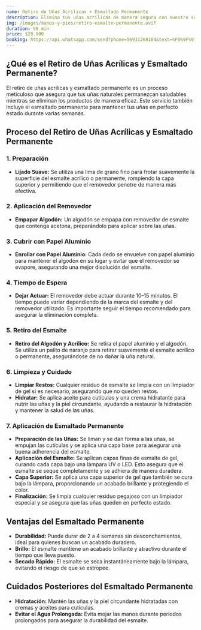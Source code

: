 ```yaml
---
name: Retiro de Uñas Acrílicas + Esmaltado Permanente
description: Elimina tus uñas acrílicas de manera segura con nuestro servicio de Retiro de Uñas Acrílicas, y completa tu look con un esmaltado permanente. Disfruta de un acabado profesional que deja tus uñas saludables y con un color duradero.
img: /images/manos-y-pies/retiro-esmalte-permanente.avif
duration: 90 min
price: $28.900
booking: https://api.whatsapp.com/send?phone=56931268104&text=%F0%9F%91%8B%F0%9F%8F%BB%20%C2%A1Hola!%20Quisiera%20agendar%20una%20hora%20para%20el%20retiro%20de%20u%C3%B1as%20acr%C3%ADlicas%20%2B%20esmaltado%20permanente.
---
```


## ¿Qué es el Retiro de Uñas Acrílicas y Esmaltado Permanente?

El retiro de uñas acrílicas y esmaltado permanente es un proceso meticuloso que asegura que tus uñas naturales permanezcan saludables mientras se eliminan los productos de manera eficaz. Este servicio también incluye el esmaltado permanente para mantener tus uñas en perfecto estado durante varias semanas.

## Proceso del Retiro de Uñas Acrílicas y Esmaltado Permanente

### 1. Preparación

- **Lijado Suave:** Se utiliza una lima de grano fino para frotar suavemente la superficie del esmalte acrílico o permanente, rompiendo la capa superior y permitiendo que el removedor penetre de manera más efectiva.

### 2. Aplicación del Removedor

- **Empapar Algodón:** Un algodón se empapa con removedor de esmalte que contenga acetona, preparándolo para aplicar sobre las uñas.

### 3. Cubrir con Papel Aluminio

- **Enrollar con Papel Aluminio:** Cada dedo se envuelve con papel aluminio para mantener el algodón en su lugar y evitar que el removedor se evapore, asegurando una mejor disolución del esmalte.

### 4. Tiempo de Espera

- **Dejar Actuar:** El removedor debe actuar durante 10-15 minutos. El tiempo puede variar dependiendo de la marca del esmalte y del removedor utilizado. Es importante seguir el tiempo recomendado para asegurar la eliminación completa.

### 5. Retiro del Esmalte

- **Retiro del Algodón y Acrílico:** Se retira el papel aluminio y el algodón. Se utiliza un palito de naranjo para retirar suavemente el esmalte acrílico o permanente, asegurándose de no dañar la uña natural.

### 6. Limpieza y Cuidado

- **Limpiar Restos:** Cualquier residuo de esmalte se limpia con un limpiador de gel si es necesario, asegurando que no queden restos.
- **Hidratar:** Se aplica aceite para cutículas y una crema hidratante para nutrir las uñas y la piel circundante, ayudando a restaurar la hidratación y mantener la salud de las uñas.

### 7. Aplicación de Esmaltado Permanente

- **Preparación de las Uñas:** Se liman y se dan forma a las uñas, se empujan las cutículas y se aplica una capa base para asegurar una buena adherencia del esmalte.
- **Aplicación del Esmalte:** Se aplican capas finas de esmalte de gel, curando cada capa bajo una lámpara UV o LED. Esto asegura que el esmalte se seque completamente y se adhiera de manera duradera.
- **Capa Superior:** Se aplica una capa superior de gel que también se cura bajo la lámpara, proporcionando un acabado brillante y protegiendo el color.
- **Finalización:** Se limpia cualquier residuo pegajoso con un limpiador especial y se asegura que las uñas queden en perfecto estado.

## Ventajas del Esmaltado Permanente

- **Durabilidad:** Puede durar de 2 a 4 semanas sin desconchamientos, ideal para quienes buscan un acabado duradero.
- **Brillo:** El esmalte mantiene un acabado brillante y atractivo durante el tiempo que lleva puesto.
- **Secado Rápido:** El esmalte se seca instantáneamente bajo la lámpara, evitando el riesgo de que se estropee.

## Cuidados Posteriores del Esmaltado Permanente

- **Hidratación:** Mantén las uñas y la piel circundante hidratadas con cremas y aceites para cutículas.
- **Evitar el Agua Prolongada:** Evita mojar las manos durante períodos prolongados para asegurar la durabilidad del esmalte.
